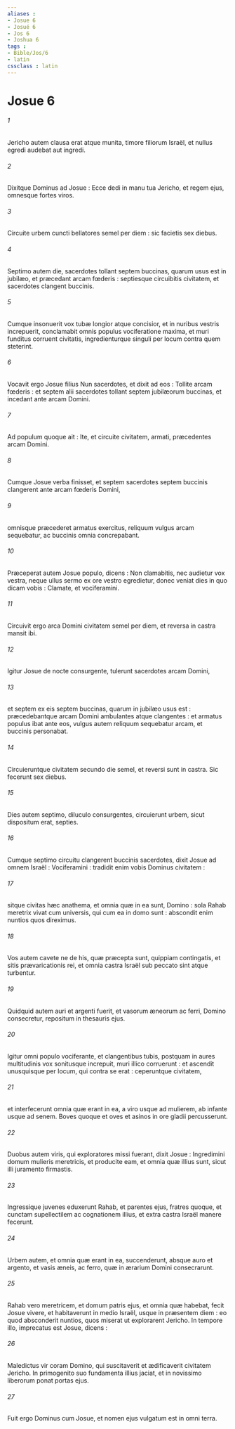 ```yaml
---
aliases : 
- Josue 6
- Josué 6
- Jos 6
- Joshua 6
tags : 
- Bible/Jos/6
- latin
cssclass : latin
---
```


# Josue 6

###### 1
Jericho autem clausa erat atque munita, timore filiorum Israël, et nullus egredi audebat aut ingredi.
###### 2
Dixitque Dominus ad Josue : Ecce dedi in manu tua Jericho, et regem ejus, omnesque fortes viros.
###### 3
Circuite urbem cuncti bellatores semel per diem : sic facietis sex diebus.
###### 4
Septimo autem die, sacerdotes tollant septem buccinas, quarum usus est in jubilæo, et præcedant arcam fœderis : septiesque circuibitis civitatem, et sacerdotes clangent buccinis.
###### 5
Cumque insonuerit vox tubæ longior atque concisior, et in nuribus vestris increpuerit, conclamabit omnis populus vociferatione maxima, et muri funditus corruent civitatis, ingredienturque singuli per locum contra quem steterint.
###### 6
Vocavit ergo Josue filius Nun sacerdotes, et dixit ad eos : Tollite arcam fœderis : et septem alii sacerdotes tollant septem jubilæorum buccinas, et incedant ante arcam Domini.
###### 7
Ad populum quoque ait : Ite, et circuite civitatem, armati, præcedentes arcam Domini.
###### 8
Cumque Josue verba finisset, et septem sacerdotes septem buccinis clangerent ante arcam fœderis Domini,
###### 9
omnisque præcederet armatus exercitus, reliquum vulgus arcam sequebatur, ac buccinis omnia concrepabant.
###### 10
Præceperat autem Josue populo, dicens : Non clamabitis, nec audietur vox vestra, neque ullus sermo ex ore vestro egredietur, donec veniat dies in quo dicam vobis : Clamate, et vociferamini.
###### 11
Circuivit ergo arca Domini civitatem semel per diem, et reversa in castra mansit ibi.
###### 12
Igitur Josue de nocte consurgente, tulerunt sacerdotes arcam Domini,
###### 13
et septem ex eis septem buccinas, quarum in jubilæo usus est : præcedebantque arcam Domini ambulantes atque clangentes : et armatus populus ibat ante eos, vulgus autem reliquum sequebatur arcam, et buccinis personabat.
###### 14
Circuieruntque civitatem secundo die semel, et reversi sunt in castra. Sic fecerunt sex diebus.
###### 15
Dies autem septimo, diluculo consurgentes, circuierunt urbem, sicut dispositum erat, septies.
###### 16
Cumque septimo circuitu clangerent buccinis sacerdotes, dixit Josue ad omnem Israël : Vociferamini : tradidit enim vobis Dominus civitatem :
###### 17
sitque civitas hæc anathema, et omnia quæ in ea sunt, Domino : sola Rahab meretrix vivat cum universis, qui cum ea in domo sunt : abscondit enim nuntios quos direximus.
###### 18
Vos autem cavete ne de his, quæ præcepta sunt, quippiam contingatis, et sitis prævaricationis rei, et omnia castra Israël sub peccato sint atque turbentur.
###### 19
Quidquid autem auri et argenti fuerit, et vasorum æneorum ac ferri, Domino consecretur, repositum in thesauris ejus.
###### 20
Igitur omni populo vociferante, et clangentibus tubis, postquam in aures multitudinis vox sonitusque increpuit, muri illico corruerunt : et ascendit unusquisque per locum, qui contra se erat : ceperuntque civitatem,
###### 21
et interfecerunt omnia quæ erant in ea, a viro usque ad mulierem, ab infante usque ad senem. Boves quoque et oves et asinos in ore gladii percusserunt.
###### 22
Duobus autem viris, qui exploratores missi fuerant, dixit Josue : Ingredimini domum mulieris meretricis, et producite eam, et omnia quæ illius sunt, sicut illi juramento firmastis.
###### 23
Ingressique juvenes eduxerunt Rahab, et parentes ejus, fratres quoque, et cunctam supellectilem ac cognationem illius, et extra castra Israël manere fecerunt.
###### 24
Urbem autem, et omnia quæ erant in ea, succenderunt, absque auro et argento, et vasis æneis, ac ferro, quæ in ærarium Domini consecrarunt.
###### 25
Rahab vero meretricem, et domum patris ejus, et omnia quæ habebat, fecit Josue vivere, et habitaverunt in medio Israël, usque in præsentem diem : eo quod absconderit nuntios, quos miserat ut explorarent Jericho. In tempore illo, imprecatus est Josue, dicens :
###### 26
Maledictus vir coram Domino, qui suscitaverit et ædificaverit civitatem Jericho. In primogenito suo fundamenta illius jaciat, et in novissimo liberorum ponat portas ejus.
###### 27
Fuit ergo Dominus cum Josue, et nomen ejus vulgatum est in omni terra.
